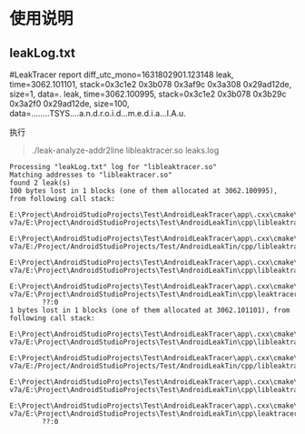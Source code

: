 # 使用说明

## leakLog.txt
#LeakTracer report diff_utc_mono=1631802901.123148
leak, time=3062.101101, stack=0x3c1e2 0x3b078 0x3af9c 0x3a308 0x29ad12de, size=1, data=.
leak, time=3062.100995, stack=0x3c1e2 0x3b078 0x3b29c 0x3a2f0 0x29ad12de, size=100, data=........TSYS....a.n.d.r.o.i.d...m.e.d.i.a...I.A.u.


执行
>./leak-analyze-addr2line libleaktracer.so leaks.log


```
Processing "leakLog.txt" log for "libleaktracer.so"
Matching addresses to "libleaktracer.so"
found 2 leak(s)
100 bytes lost in 1 blocks (one of them allocated at 3062.100995), from following call stack:
        E:\Project\AndroidStudioProjects\Test\AndroidLeakTracer\app\.cxx\cmake\debug\armeabi-v7a/E:\Project\AndroidStudioProjects\Test\AndroidLeakTin\cpp\libleaktracer\src\MemoryTrace.cpp:310
        E:\Project\AndroidStudioProjects\Test\AndroidLeakTracer\app\.cxx\cmake\debug\armeabi-v7a/E:/Project/AndroidStudioProjects/Test/AndroidLeakTin/cpp/libleaktracer/include/MemoryTrace.hpp:384
        E:\Project\AndroidStudioProjects\Test\AndroidLeakTracer\app\.cxx\cmake\debug\armeabi-v7a/E:\Project\AndroidStudioProjects\Test\AndroidLeakTin\cpp\libleaktracer\src\AllocationHandlers.cpp:77
        E:\Project\AndroidStudioProjects\Test\AndroidLeakTracer\app\.cxx\cmake\debug\armeabi-v7a/E:\Project\AndroidStudioProjects\Test\AndroidLeakTin\cpp\leaktracer_jni.cpp:54
        ??:0
1 bytes lost in 1 blocks (one of them allocated at 3062.101101), from following call stack:
        E:\Project\AndroidStudioProjects\Test\AndroidLeakTracer\app\.cxx\cmake\debug\armeabi-v7a/E:\Project\AndroidStudioProjects\Test\AndroidLeakTin\cpp\libleaktracer\src\MemoryTrace.cpp:310
        E:\Project\AndroidStudioProjects\Test\AndroidLeakTracer\app\.cxx\cmake\debug\armeabi-v7a/E:/Project/AndroidStudioProjects/Test/AndroidLeakTin/cpp/libleaktracer/include/MemoryTrace.hpp:384
        E:\Project\AndroidStudioProjects\Test\AndroidLeakTracer\app\.cxx\cmake\debug\armeabi-v7a/E:\Project\AndroidStudioProjects\Test\AndroidLeakTin\cpp\libleaktracer\src\AllocationHandlers.cpp:29
        E:\Project\AndroidStudioProjects\Test\AndroidLeakTracer\app\.cxx\cmake\debug\armeabi-v7a/E:\Project\AndroidStudioProjects\Test\AndroidLeakTin\cpp\leaktracer_jni.cpp:60
        ??:0
```
